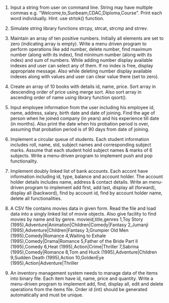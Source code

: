 1. Input a string from user on command line. String may have multiple commas e.g.
"Welcome,to,Sunbeam,CDAC,Diploma,Course". Print each word individually. Hint: use strtok()
function.


2. Simulate string library functions strcpy, strcat, strcmp and strrev.


3. Maintain an array of ten positive numbers. Initially all elements are set to zero (indicating array
is empty). Write a menu driven program to perform operations like add number, delete number,
find maximum number (along with its index), find minimum number (along with its index) and
sum of numbers. While adding number display available indexes and user can select any of them.
If no index is free, display appropriate message. Also while deleting number display available
indexes along with values and user can clear value there (set to zero).


4. Create an array of 10 books with details id, name, price. Sort array in descending order of price
using merge sort. Also sort array in ascending order of name using library function qsort().


5. Input employee information from the user including his employee id, name, address, salary,
birth date and date of joining. Find the age of person when he joined company (in years) and his
experience till date (in months). Also print the date when his probation period is over, assuming
that probation period is of 90 days from date of joining.


6. Implement a circular queue of students. Each student information includes roll, name, std,
subject names and corresponding subject marks. Assume that each student hold subject names &
marks of 6 subjects. Write a menu-driven program to implement push and pop functionality.


7. Implement doubly linked list of bank accounts. Each accont have information including id, type,
balance and account holder. The account holder details includes name, address & contact details.
Write an menu-driven program to implement add first, add last, display all (forward), display all
(backword), find by account id, find by account holder name, delete all functionalities.


8. A CSV file contains movies data in given form. Read the file and load data into a singly linked
list of movie objects. Also give facility to find movies by name and by genre.
movieid,title,genres
1,Toy Story (1995),Adventure|Animation|Children|Comedy|Fantasy
2,Jumanji (1995),Adventure|Children|Fantasy
3,Grumpier Old Men (1995),Comedy|Romance
4,Waiting to Exhale (1995),Comedy|Drama|Romance
5,Father of the Bride Part II (1995),Comedy
6,Heat (1995),Action|Crime|Thriller
7,Sabrina (1995),Comedy|Romance
8,Tom and Huck (1995),Adventure|Children
9,Sudden Death (1995),Action
10,GoldenEye (1995),Action|Adventure|Thriller


9. An inventory management system needs to manage data of the items into binary file. Each item
have id, name, price and quantity. Write a menu-driven program to implement add, find, display
all, edit and delete operations from the items file. Order id (int) should be generated automatically
and must be unique.
